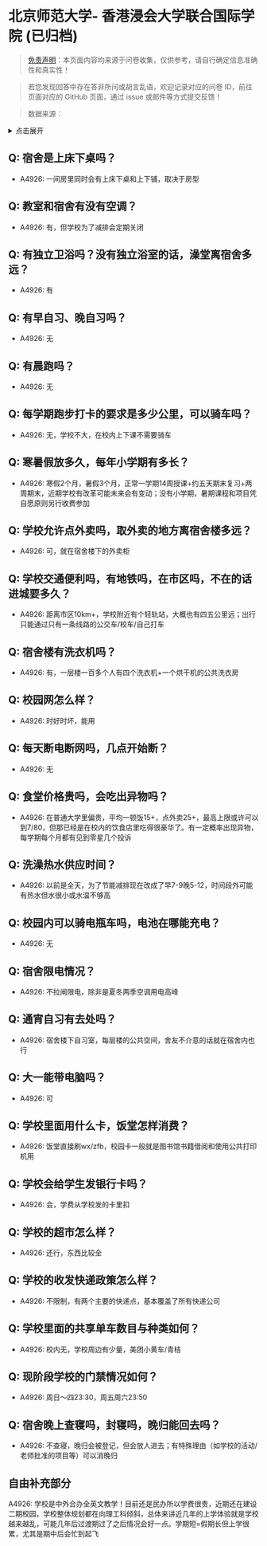 # 北京师范大学- 香港浸会大学联合国际学院 (已归档)

> [免责声明](https://colleges.chat/#_3)：本页面内容均来源于问卷收集，仅供参考，请自行确定信息准确性和真实性！

> 若您发现回答中存在答非所问或胡言乱语，欢迎记录对应的问卷 ID，前往页面对应的 GitHub 页面，通过 issue 或邮件等方式提交反馈！

> 数据来源：

<details><summary>点击展开</summary>
<ul>
<li>A4926: 匿名 (2022 年 06 月)</li>
</ul>
</details>

## Q: 宿舍是上床下桌吗？

- A4926: 一间房里同时会有上床下桌和上下铺，取决于房型

## Q: 教室和宿舍有没有空调？

- A4926: 有，但学校为了减排会定期关闭

## Q: 有独立卫浴吗？没有独立浴室的话，澡堂离宿舍多远？

- A4926: 有

## Q: 有早自习、晚自习吗？

- A4926: 无

## Q: 有晨跑吗？

- A4926: 无

## Q: 每学期跑步打卡的要求是多少公里，可以骑车吗？

- A4926: 无，学校不大，在校内上下课不需要骑车

## Q: 寒暑假放多久，每年小学期有多长？

- A4926: 寒假2个月，暑假3个月，正常一学期14周授课+约五天期末复习+两周期末，近期学校有改革可能未来会有变动；没有小学期，暑期课程和项目凭自愿原则另行收费参加

## Q: 学校允许点外卖吗，取外卖的地方离宿舍楼多远？

- A4926: 可，就在宿舍楼下的外卖柜

## Q: 学校交通便利吗，有地铁吗，在市区吗，不在的话进城要多久？

- A4926: 距离市区10km+，学校附近有个轻轨站，大概也有四五公里远；出行只能通过只有一条线路的公交车/校车/自己打车

## Q: 宿舍楼有洗衣机吗？

- A4926: 有，一层楼一百多个人有四个洗衣机+一个烘干机的公共洗衣房

## Q: 校园网怎么样？

- A4926: 时好时坏，能用

## Q: 每天断电断网吗，几点开始断？

- A4926: 无

## Q: 食堂价格贵吗，会吃出异物吗？

- A4926: 在普通大学里偏贵，平均一顿饭15+，点外卖25+，最高上限或许可以到7/80，但那已经是在校内的饮食店里吃得很豪华了。有一定概率出现异物，每学期每个月都有见到零星几个投诉

## Q: 洗澡热水供应时间？

- A4926: 以前是全天，为了节能减排现在改成了早7-9晚5-12，时间段外可能有热水但水很小或水温不够高

## Q: 校园内可以骑电瓶车吗，电池在哪能充电？

- A4926: 无

## Q: 宿舍限电情况？

- A4926: 不拉闸限电，除非是夏冬两季空调用电高峰

## Q: 通宵自习有去处吗？

- A4926: 宿舍楼下自习室，每层楼的公共空间，舍友不介意的话就在宿舍内也行

## Q: 大一能带电脑吗？

- A4926: 可

## Q: 学校里面用什么卡，饭堂怎样消费？

- A4926: 饭堂直接刷wx/zfb，校园卡一般就是图书馆书籍借阅和使用公共打印机用

## Q: 学校会给学生发银行卡吗？

- A4926: 会，学费从学校发的卡里扣

## Q: 学校的超市怎么样？

- A4926: 还行，东西比较全

## Q: 学校的收发快递政策怎么样？

- A4926: 不限制，有两个主要的快递点，基本覆盖了所有快递公司

## Q: 学校里面的共享单车数目与种类如何？

- A4926: 校内无，学校周边有少量，美团小黄车/青桔

## Q: 现阶段学校的门禁情况如何？

- A4926: 周日～四23:30，周五周六23:50

## Q: 宿舍晚上查寝吗，封寝吗，晚归能回去吗？

- A4926: 不查寝，晚归会被登记，但会放人进去；有特殊理由（如学校的活动/老师批准的项目等）可以消晚归

## 自由补充部分

A4926: 学校是中外合办全英文教学！目前还是民办所以学费很贵，近期还在建设二期校园，学校整体规划都在向理工科倾斜，总体来讲近几年的上学体验就是学校越来越乱，可能几年后过渡期过了之后情况会好一点。学期短=假期长但上学很累，尤其是期中后会忙到起飞